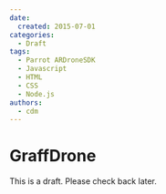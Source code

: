 ```yaml
---
date:
  created: 2015-07-01
categories:
  - Draft
tags:
  - Parrot ARDroneSDK
  - Javascript
  - HTML
  - CSS
  - Node.js
authors:
  - cdm
---
```


# GraffDrone

This is a draft. Please check back later.
